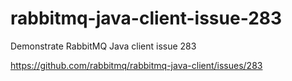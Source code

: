 # rabbitmq-java-client-issue-283
Demonstrate RabbitMQ Java client issue 283

https://github.com/rabbitmq/rabbitmq-java-client/issues/283

